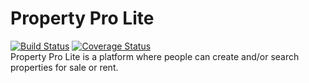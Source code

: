 # Property Pro Lite
[![Build Status](https://travis-ci.org/SamuelKoroh/PropertyProLite.svg?branch=backend)](https://travis-ci.org/SamuelKoroh/PropertyProLite)
[![Coverage Status](https://coveralls.io/repos/github/SamuelKoroh/PropertyProLite/badge.svg?branch=backend)](https://coveralls.io/github/SamuelKoroh/PropertyProLite?branch=backend)<br/>
Property Pro Lite is a platform where people can create and/or search properties for sale or rent.
